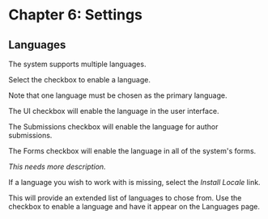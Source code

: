 # Chapter 6: Settings
## Languages

The system supports multiple languages.

Select the checkbox to enable a language.

Note that one language must be chosen as the primary language.

The UI checkbox will enable the language in the user interface.

The Submissions checkbox will enable the language for author submissions.

The Forms checkbox will enable the language in all of the system's forms.

*This needs more description.*

If a language you wish to work with is missing, select the *Install Locale* link.

This will provide an extended list of languages to chose from. Use the checkbox to enable a language and have it appear on the Languages page.
